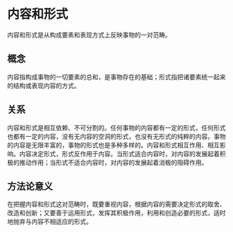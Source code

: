 # 内容和形式

内容和形式是从构成要素和表现方式上反映事物的一对范畴。

## 概念

内容指构成事物的一切要素的总和，是事物存在的基础；形式指把诸要素统一起来的结构或表现内容的方式。

## 关系

内容和形式是相互依赖、不可分割的。任何事物的内容都有一定的形式，任何形式也都有一定的内容，没有无内容的空洞的形式，也没有无形式的纯粹的内容。事物的内容是无限丰富的，事物的形式也是多种多样的。内容和形式相互作用、相互影响。内容决定形式，形式反作用于内容。当形式适合内容时，对内容的发展起着积极的推动作用；当形式不适合内容时，对内容的发展起着消极的阻碍作用。

## 方法论意义

在把握内容和形式这对范畴时，既要重视内容，根据内容的需要决定形式的取舍、改造和创新；又要善于运用形式，发挥其积极作用，利用和创造必要的形式，适时地抛弃与内容不相适应的形式。